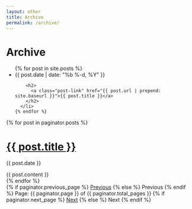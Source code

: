 ```yaml
---
layout: other
title: Archive
permalink: /archive/
---
```

 <h1 class="page-heading">Archive</h1>

  <ul class="post-list">
    {% for post in site.posts %}
      <li>
        <span class="post-meta">{{ post.date | date: "%b %-d, %Y" }}</span>

        <h2>
          <a class="post-link" href="{{ post.url | prepend: site.baseurl }}">{{ post.title }}</a>
        </h2>
      </li>
    {% endfor %}
  </ul>
<!-- This loops through the paginated posts -->
        {% for post in paginator.posts %}
      <h1><a href="{{ post.url }}">{{ post.title }}</a></h1>
        <p class="author">
          <span class="date">{{ post.date }}</span>
        </p>
        <div class="content">
        {{ post.content }}
        </div>
        {% endfor %}

<!-- Pagination links -->
<div class="pagination">
  {% if paginator.previous_page %}
  <a href="{{ paginator.previous_page_path }}" class="previous">Previous</a>
    {% else %}
    <span class="previous">Previous</span>
      {% endif %}
        <span class="page_number ">Page: {{ paginator.page }} of {{ paginator.total_pages }}</span>
        {% if paginator.next_page %}
  <a href="{{ paginator.next_page_path }}" class="next">Next</a>
      {% else %}
      <span class="next ">Next</span>
      {% endif %}
</div>

